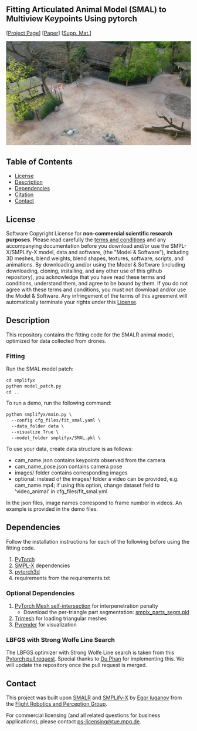 ## Fitting Articulated Animal Model (SMAL) to Multiview Keypoints Using pytorch

[[Project Page](https://smpl-x.is.tue.mpg.de/)] 
[[Paper](https://ps.is.tuebingen.mpg.de/uploads_file/attachment/attachment/497/SMPL-X.pdf)]
[[Supp. Mat.](https://ps.is.tuebingen.mpg.de/uploads_file/attachment/attachment/498/SMPL-X-supp.pdf)]

![SMPL-X Examples](./images/teaser_fig.png)

## Table of Contents
  * [License](#license)
  * [Description](#description)
  * [Dependencies](#dependencies)
  * [Citation](#citation)
  * [Contact](#contact)


## License

Software Copyright License for **non-commercial scientific research purposes**.
Please read carefully the [terms and conditions](https://github.com/vchoutas/smplx/blob/master/LICENSE) and any accompanying documentation before you download and/or use the SMPL-X/SMPLify-X model, data and software, (the "Model & Software"), including 3D meshes, blend weights, blend shapes, textures, software, scripts, and animations. By downloading and/or using the Model & Software (including downloading, cloning, installing, and any other use of this github repository), you acknowledge that you have read these terms and conditions, understand them, and agree to be bound by them. If you do not agree with these terms and conditions, you must not download and/or use the Model & Software. Any infringement of the terms of this agreement will automatically terminate your rights under this [License](./LICENSE).

## Description

This repository contains the fitting code for the SMALR animal model, optimized for data collected from drones.

### Fitting 
Run the SMAL model patch:
```Shell
cd smplifyx
python model_patch.py
cd ..
```

To run a demo, run the following command:
```Shell
python smplifyx/main.py \
  --config cfg_files/fit_smal.yaml \
  --data_folder data \
  --visualize True \
  --model_folder smplifyx/SMAL.pkl \
```

To use your data, create data structure is as follows:
 - cam_name.json contains keypoints observed from the camera
 - cam_name_pose.json contains camera pose
 - images/ folder contains corresponding images
 - optional: instead of the images/ folder a video can be provided, e.g. cam_name.mp4; if using this option, change dataset field to 'video_animal' in cfg_files/fit_smal.yml

 In the json files, image names correspond to frame number in videos. An example is provided in the demo files.

## Dependencies

Follow the installation instructions for each of the following before using the
fitting code.

1. [PyTorch](https://pytorch.org/)
2. [SMPL-X](https://github.com/vchoutas/smplx) dependencies
3. [pytorch3d](https://pytorch3d.org/)
4. requirements from the requirements.txt

### Optional Dependencies

1. [PyTorch Mesh self-intersection](https://github.com/vchoutas/torch-mesh-isect) for interpenetration penalty 
   * Download the per-triangle part segmentation: [smplx_parts_segm.pkl](https://owncloud.tuebingen.mpg.de/index.php/s/MWnr8Kso4K8T8at)
2. [Trimesh](https://trimsh.org/) for loading triangular meshes
3. [Pyrender](https://pyrender.readthedocs.io/) for visualization

### LBFGS with Strong Wolfe Line Search

The LBFGS optimizer with Strong Wolfe Line search is taken from this [Pytorch pull request](https://github.com/pytorch/pytorch/pull/8824). Special thanks to 
[Du Phan](https://github.com/fehiepsi) for implementing this. 
We will update the repository once the pull request is merged.

## Contact
This project was built upon [SMALR](https://github.com/silviazuffi/smalr_online) and [SMPLify-X](https://github.com/vchoutas/smplify-x) by [Egor Iuganov](mailto:egor.iuganov@ifr.uni-stuttgart.de) from the [Flight Robotics and Perception Group](https://www.aamirahmad.de/).

For commercial licensing (and all related questions for business applications), please contact [ps-licensing@tue.mpg.de](mailto:ps-licensing@tue.mpg.de).
